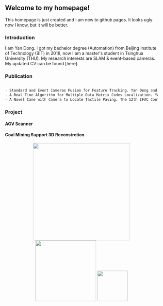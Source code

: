 ## Welcome to my homepage!

This homepage is just created and I am new to github pages. It looks ugly now I know, but it will be better.


### Introduction
I am Yan Dong. I got my bachelor degree (Automation) from Beijing Institute of Technology (BIT) in 2018, now I am a master's student in Tsinghua University (THU). My research interests are SLAM & event-based cameras. My updated CV can be found [here].

### Publication

```markdown

- Standard and Event Cameras Fusion for Feature Tracking. Yan Dong and Tao Zhang. The 4th International Conference on Machine Vision and Applications, 2021 (Accepted)
- A Real Time Algorithm for Multiple Data Matrix Codes Localization. Yan Dong and Tao Zhang. 2020 International Conference on Guidance, Navigation and Control (ICGNC 2020), Tianjin, China, October 23-25, 2020
- A Novel Cane with Camera to Locate Tactile Paving. The 12th IFAC Conference on Control Applications in Marline Systems, Robotics, and Vehicles, in Daejeon Korea, Sep 2019

```

### Project

#### AGV Scanner

#### Coal Mining Support 3D Reconstrction
<center>
<figure>
<img src="https://raw.githubusercontent.com/LarryDong/LarryDong.github.io/dev/pictures/zmj_1.jpg" width="320" />
<img src="https://raw.githubusercontent.com/LarryDong/LarryDong.github.io/dev/pictures/zmj_1.jpg" width="200" />
<img src="https://raw.githubusercontent.com/LarryDong/LarryDong.github.io/dev/pictures/zmj_1.jpg" width="100" />
</figure>
</center>
